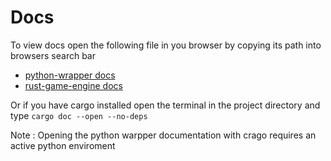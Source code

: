 # Docs 
To view docs open the following file in you 
browser by copying its path into browsers search bar 

- [python-wrapper docs](../engine/rust/python-wrapper/target/doc/python_wrapper/index.html)
- [rust-game-engine docs](../engine/rust/snake-game-rust/target/doc/help.html)

Or if you have cargo installed open the terminal in the project directory 
and type `cargo doc --open --no-deps`

Note : Opening the python warpper documentation with crago requires an active python enviroment
